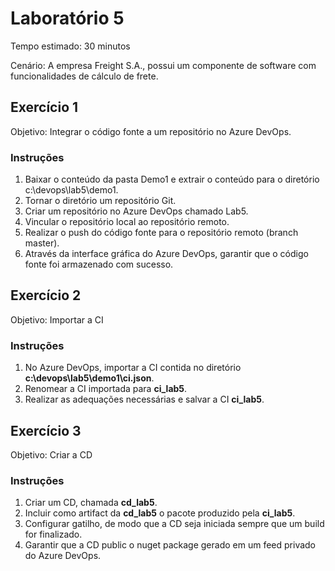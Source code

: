 # Laboratório 5

Tempo estimado: 30 minutos

Cenário: A empresa Freight S.A., possui um componente de software com funcionalidades de cálculo de frete.

## Exercício 1
 
Objetivo: Integrar o código fonte a um repositório no Azure DevOps.

### Instruções

<ol>
    <li> Baixar o conteúdo da pasta Demo1 e extrair o conteúdo para o diretório c:\devops\lab5\demo1.
    <li> Tornar o diretório um repositório Git.
    <li> Criar um repositório no Azure DevOps chamado Lab5.
    <li> Vincular o repositório local ao repositório remoto.
    <li> Realizar o push do código fonte para o repositório remoto (branch master).
    <li> Através da interface gráfica do Azure DevOps, garantir que o código fonte foi armazenado com sucesso.
</ol>

## Exercício 2

Objetivo: Importar a CI

### Instruções

<ol>
    <li> No Azure DevOps, importar a CI contida no diretório <b>c:\devops\lab5\demo1\ci.json</b>.
    <li> Renomear a CI importada para <b>ci_lab5</b>.
    <li> Realizar as adequações necessárias e salvar a CI <b>ci_lab5</b>.
</ol>

## Exercício 3

Objetivo: Criar a CD

### Instruções

<ol>
    <li> Criar um CD, chamada <b>cd_lab5</b>.
    <li> Incluir como artifact da <b>cd_lab5</b> o pacote produzido pela <b>ci_lab5</b>.
    <li> Configurar gatilho, de modo que a CD seja iniciada sempre que um build for finalizado.
    <li> Garantir que a CD public o nuget package gerado em um feed privado do Azure DevOps.
</ol>

